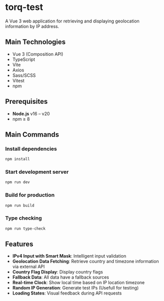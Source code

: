 # torq-test

A Vue 3 web application for retrieving and displaying geolocation information by IP address.

## Main Technologies

- Vue 3 (Composition API)
- TypeScript
- Vite
- Axios
- Sass/SCSS
- Vitest
- npm

## Prerequisites

- **Node.js** v16 – v20  
- npm ≥ 8

## Main Commands
### Install dependencies

```sh
npm install
```

### Start development server

```sh
npm run dev
```

### Build for production

```sh
npm run build
```

### Type checking

```sh
npm run type-check
```

## Features

- **IPv4 Input with Smart Mask**: Intelligent input validation
- **Geolocation Data Fetching**: Retrieve country and timezone information via external API
- **Country Flag Display**: Display country flags
- **Fallback Data**: All data have a fallback sources
- **Real-time Clock**: Show local time based on IP location timezone
- **Random IP Generation**: Generate test IPs (Usefull for testing)
- **Loading States**: Visual feedback during API requests
